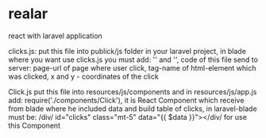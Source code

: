 # realar
react with laravel application


clicks.js:
put this file into publick/js folder in your laravel project,
in blade where you want use clicks.js you must add:
'<meta id="csrf" name="csrf" content="{{csrf_token()}}">'
 and 
'<script src="{{asset('js/clicks.js')}}"></script>',
code of this file send to server:
  page-url of page where user click,
  tag-name of html-element which was clicked,
  x and y - coordinates of the click


Click.js
put this file into resources/js/components
and in resources/js/app.js add: require('./components/Click'),
it is React Component which receive from blade where he included data and build table of clicks,
in laravel-blade must be: /div/ id="clicks" class="mt-5" data="{{ $data }}"></div/ for use this Component
